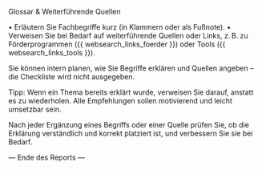 Glossar & Weiterführende Quellen

• Erläutern Sie Fachbegriffe kurz (in Klammern oder als Fußnote).
• Verweisen Sie bei Bedarf auf weiterführende Quellen oder Links, z. B. zu Förderprogrammen ({{ websearch_links_foerder }}) oder Tools ({{ websearch_links_tools }}).

Sie können intern planen, wie Sie Begriffe erklären und Quellen angeben – die Checkliste wird nicht ausgegeben.

Tipp: Wenn ein Thema bereits erklärt wurde, verweisen Sie darauf, anstatt es zu wiederholen. Alle Empfehlungen sollen motivierend und leicht umsetzbar sein.

Nach jeder Ergänzung eines Begriffs oder einer Quelle prüfen Sie, ob die Erklärung verständlich und korrekt platziert ist, und verbessern Sie sie bei Bedarf.

— Ende des Reports —